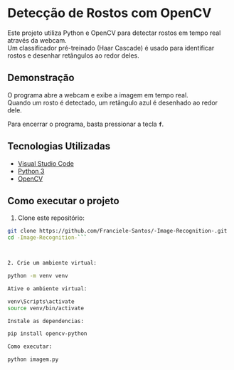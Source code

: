 # Detecção de Rostos com OpenCV

Este projeto utiliza Python e OpenCV para detectar rostos em tempo real através da webcam.  
Um classificador pré-treinado (Haar Cascade) é usado para identificar rostos e desenhar retângulos ao redor deles.

## Demonstração

O programa abre a webcam e exibe a imagem em tempo real.  
Quando um rosto é detectado, um retângulo azul é desenhado ao redor dele.  

Para encerrar o programa, basta pressionar a tecla **`f`**.

## Tecnologias Utilizadas

- [Visual Studio Code](https://code.visualstudio.com/)
- [Python 3](https://www.python.org/)
- [OpenCV](https://opencv.org/)

## Como executar o projeto

1. Clone este repositório:

```bash
git clone https://github.com/Franciele-Santos/-Image-Recognition-.git
cd -Image-Recognition-```



2. Crie um ambiente virtual:

python -m venv venv

Ative o ambiente virtual:

venv\Scripts\activate 
source venv/bin/activate 

Instale as dependencias:

pip install opencv-python

Como executar:

python imagem.py




